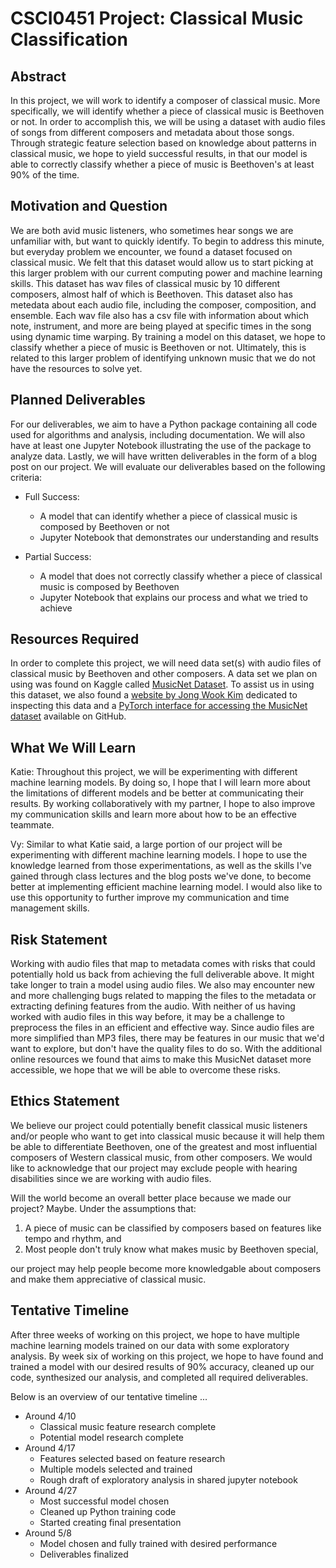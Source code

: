 # CSCI0451 Project: Classical Music Classification 

## Abstract
In this project, we will work to identify a composer of classical music. More specifically, we will identify whether a piece of classical music is Beethoven or not. In order to accomplish this, we will be using a dataset with audio files of songs from different composers and metadata about those songs. Through strategic feature selection based on knowledge about patterns in classical music, we hope to yield successful results, in that our model is able to correctly classify whether a piece of music is Beethoven's at least 90% of the time. 

## Motivation and Question
We are both avid music listeners, who sometimes hear songs we are unfamiliar with, but want to quickly identify. To begin to address this minute, but everyday problem we encounter, we found a dataset focused on classical music. We felt that this dataset would allow us to start picking at this larger problem with our current computing power and machine learning skills. This dataset has wav files of classical music by 10 different composers, almost half of which is Beethoven. This dataset also has metedata about each audio file, including the composer, composition, and ensemble. Each wav file also has a csv file with information about which note, instrument, and more are being played at specific times in the song using dynamic time warping. By training a model on this dataset, we hope to classify whether a piece of music is Beethoven or not. Ultimately, this is related to this larger problem of identifying unknown music that we do not have the resources to solve yet. 

## Planned Deliverables
For our deliverables, we aim to have a Python package containing all code used for algorithms and analysis, including documentation. We will also have at least one Jupyter Notebook illustrating the use of the package to analyze data. Lastly, we will have written deliverables in the form of a blog post on our project. We will evaluate our deliverables based on the following criteria:

- Full Success: 
    - A model that can identify whether a piece of classical music is composed by Beethoven or not
    - Jupyter Notebook that demonstrates our understanding and results

- Partial Success:
    - A model that does not correctly classify whether a piece of classical music is composed by Beethoven
    - Jupyter Notebook that explains our process and what we tried to achieve

## Resources Required
In order to complete this project, we will need data set(s) with audio files of classical music by Beethoven and other composers. A data set we plan on using was found on Kaggle called [MusicNet Dataset](https://www.kaggle.com/datasets/imsparsh/musicnet-dataset). To assist us in using this dataset, we also found a [website by Jong Wook Kim](https://musicnet-inspector.github.io/) dedicated to inspecting this data and a [PyTorch interface for accessing the MusicNet dataset](https://github.com/jthickstun/pytorch_musicnet) available on GitHub. 

## What We Will Learn
Katie: Throughout this project, we will be experimenting with different machine learning models. By doing so, I hope that I will learn more about the limitations of different models and be better at communicating their results. By working collaboratively with my partner, I hope to also improve my communication skills and learn more about how to be an effective teammate. 

Vy: Similar to what Katie said, a large portion of our project will be experimenting with different machine learning models. I hope to use the knowledge learned from those experimentations, as well as the skills I've gained through class lectures and the blog posts we've done, to become better at implementing efficient machine learning model. I would also like to use this opportunity to further improve my communication and time management skills.

## Risk Statement
Working with audio files that map to metadata comes with risks that could potentially hold us back from achieving the full deliverable above. It might take longer to train a model using audio files. We also may encounter new and more challenging bugs related to mapping the files to the metadata or extracting defining features from the audio. With neither of us having worked with audio files in this way before, it may be a challenge to preprocess the files in an efficient and effective way. Since audio files are more simplified than MP3 files, there may be features in our music that we'd want to explore, but don't have the quality files to do so. With the additional online resources we found that aims to make this MusicNet dataset more accessible, we hope that we will be able to overcome these risks. 

## Ethics Statement
We believe our project could potentially benefit classical music listeners and/or people who want to get into classical music because it will help them be able to differentiate Beethoven, one of the greatest and most influential composers of Western classical music, from other composers. We would like to acknowledge that our project may exclude people with hearing disabilities since we are working with audio files. 

Will the world become an overall better place because we made our project? Maybe. Under the assumptions that:

1. A piece of music can be classified by composers based on features like tempo and rhythm, and 
2. Most people don't truly know what makes music by Beethoven special,

our project may help people become more knowledgable about composers and make them appreciative of classical music.

## Tentative Timeline
After three weeks of working on this project, we hope to have multiple machine learning models trained on our data with some exploratory analysis. By week six of working on this project, we hope to have found and trained a model with our desired results of 90% accuracy, cleaned up our code, synthesized our analysis, and completed all required deliverables. 

Below is an overview of our tentative timeline ... 
- Around 4/10 
  - Classical music feature research complete
  - Potential model research complete 
- Around 4/17 
  - Features selected based on feature research 
  - Multiple models selected and trained 
  - Rough draft of exploratory analysis in shared jupyter notebook
- Around 4/27 
  - Most successful model chosen 
  - Cleaned up Python training code 
  - Started creating final presentation 
- Around 5/8 
  - Model chosen and fully trained with desired performance 
  - Deliverables finalized 